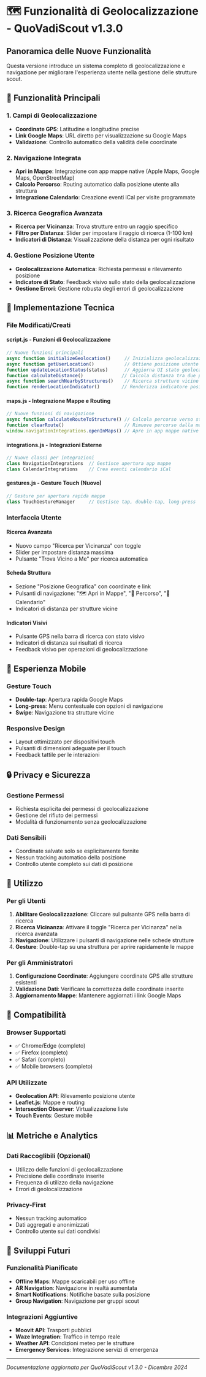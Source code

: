 # 🗺️ Funzionalità di Geolocalizzazione - QuoVadiScout v1.3.0

## Panoramica delle Nuove Funzionalità

Questa versione introduce un sistema completo di geolocalizzazione e navigazione per migliorare l'esperienza utente nella gestione delle strutture scout.

## 🎯 Funzionalità Principali

### 1. **Campi di Geolocalizzazione**
- **Coordinate GPS**: Latitudine e longitudine precise
- **Link Google Maps**: URL diretto per visualizzazione su Google Maps
- **Validazione**: Controllo automatico della validità delle coordinate

### 2. **Navigazione Integrata**
- **Apri in Mappe**: Integrazione con app mappe native (Apple Maps, Google Maps, OpenStreetMap)
- **Calcolo Percorso**: Routing automatico dalla posizione utente alla struttura
- **Integrazione Calendario**: Creazione eventi iCal per visite programmate

### 3. **Ricerca Geografica Avanzata**
- **Ricerca per Vicinanza**: Trova strutture entro un raggio specifico
- **Filtro per Distanza**: Slider per impostare il raggio di ricerca (1-100 km)
- **Indicatori di Distanza**: Visualizzazione della distanza per ogni risultato

### 4. **Gestione Posizione Utente**
- **Geolocalizzazione Automatica**: Richiesta permessi e rilevamento posizione
- **Indicatore di Stato**: Feedback visivo sullo stato della geolocalizzazione
- **Gestione Errori**: Gestione robusta degli errori di geolocalizzazione

## 🔧 Implementazione Tecnica

### File Modificati/Creati

#### **script.js** - Funzioni di Geolocalizzazione
```javascript
// Nuove funzioni principali
async function initializeGeolocation()     // Inizializza geolocalizzazione
async function getUserLocation()           // Ottiene posizione utente
function updateLocationStatus(status)      // Aggiorna UI stato geolocalizzazione
function calculateDistance()              // Calcola distanza tra due punti
async function searchNearbyStructures()    // Ricerca strutture vicine
function renderLocationIndicator()        // Renderizza indicatore posizione
```

#### **maps.js** - Integrazione Mappe e Routing
```javascript
// Nuove funzioni di navigazione
async function calculateRouteToStructure() // Calcola percorso verso struttura
function clearRoute()                      // Rimuove percorso dalla mappa
window.navigationIntegrations.openInMaps() // Apre in app mappe native
```

#### **integrations.js** - Integrazioni Esterne
```javascript
// Nuove classi per integrazioni
class NavigationIntegrations  // Gestisce apertura app mappe
class CalendarIntegrations    // Crea eventi calendario iCal
```

#### **gestures.js** - Gesture Touch (Nuovo)
```javascript
// Gesture per apertura rapida mappe
class TouchGestureManager     // Gestisce tap, double-tap, long-press
```

### Interfaccia Utente

#### **Ricerca Avanzata**
- Nuovo campo "Ricerca per Vicinanza" con toggle
- Slider per impostare distanza massima
- Pulsante "Trova Vicino a Me" per ricerca automatica

#### **Scheda Struttura**
- Sezione "Posizione Geografica" con coordinate e link
- Pulsanti di navigazione: "🗺️ Apri in Mappe", "🧭 Percorso", "📅 Calendario"
- Indicatori di distanza per strutture vicine

#### **Indicatori Visivi**
- Pulsante GPS nella barra di ricerca con stato visivo
- Indicatori di distanza sui risultati di ricerca
- Feedback visivo per operazioni di geolocalizzazione

## 📱 Esperienza Mobile

### Gesture Touch
- **Double-tap**: Apertura rapida Google Maps
- **Long-press**: Menu contestuale con opzioni di navigazione
- **Swipe**: Navigazione tra strutture vicine

### Responsive Design
- Layout ottimizzato per dispositivi touch
- Pulsanti di dimensioni adeguate per il touch
- Feedback tattile per le interazioni

## 🔒 Privacy e Sicurezza

### Gestione Permessi
- Richiesta esplicita dei permessi di geolocalizzazione
- Gestione del rifiuto dei permessi
- Modalità di funzionamento senza geolocalizzazione

### Dati Sensibili
- Coordinate salvate solo se esplicitamente fornite
- Nessun tracking automatico della posizione
- Controllo utente completo sui dati di posizione

## 🚀 Utilizzo

### Per gli Utenti

1. **Abilitare Geolocalizzazione**: Cliccare sul pulsante GPS nella barra di ricerca
2. **Ricerca Vicinanza**: Attivare il toggle "Ricerca per Vicinanza" nella ricerca avanzata
3. **Navigazione**: Utilizzare i pulsanti di navigazione nelle schede strutture
4. **Gesture**: Double-tap su una struttura per aprire rapidamente le mappe

### Per gli Amministratori

1. **Configurazione Coordinate**: Aggiungere coordinate GPS alle strutture esistenti
2. **Validazione Dati**: Verificare la correttezza delle coordinate inserite
3. **Aggiornamento Mappe**: Mantenere aggiornati i link Google Maps

## 🔄 Compatibilità

### Browser Supportati
- ✅ Chrome/Edge (completo)
- ✅ Firefox (completo)
- ✅ Safari (completo)
- ✅ Mobile browsers (completo)

### API Utilizzate
- **Geolocation API**: Rilevamento posizione utente
- **Leaflet.js**: Mappe e routing
- **Intersection Observer**: Virtualizzazione liste
- **Touch Events**: Gesture mobile

## 📊 Metriche e Analytics

### Dati Raccoglibili (Opzionali)
- Utilizzo delle funzioni di geolocalizzazione
- Precisione delle coordinate inserite
- Frequenza di utilizzo della navigazione
- Errori di geolocalizzazione

### Privacy-First
- Nessun tracking automatico
- Dati aggregati e anonimizzati
- Controllo utente sui dati condivisi

## 🔮 Sviluppi Futuri

### Funzionalità Pianificate
- **Offline Maps**: Mappe scaricabili per uso offline
- **AR Navigation**: Navigazione in realtà aumentata
- **Smart Notifications**: Notifiche basate sulla posizione
- **Group Navigation**: Navigazione per gruppi scout

### Integrazioni Aggiuntive
- **Moovit API**: Trasporti pubblici
- **Waze Integration**: Traffico in tempo reale
- **Weather API**: Condizioni meteo per le strutture
- **Emergency Services**: Integrazione servizi di emergenza

---

*Documentazione aggiornata per QuoVadiScout v1.3.0 - Dicembre 2024*
